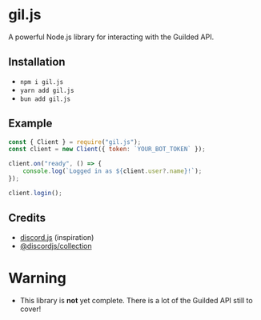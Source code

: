 # gil.js

A powerful Node.js library for interacting with the Guilded API.

## Installation

- `npm i gil.js`
- `yarn add gil.js`
- `bun add gil.js`

## Example

```js
const { Client } = require("gil.js");
const client = new Client({ token: `YOUR_BOT_TOKEN` });

client.on("ready", () => {
    console.log(`Logged in as ${client.user?.name}!`);
});

client.login();
```

## Credits
- [discord.js](https://discord.js.org) (inspiration)
- [@discordjs/collection](https://npmjs.com/@discordjs/collection)

# Warning
- This library is **not** yet complete. There is a lot of the Guilded API still to cover!